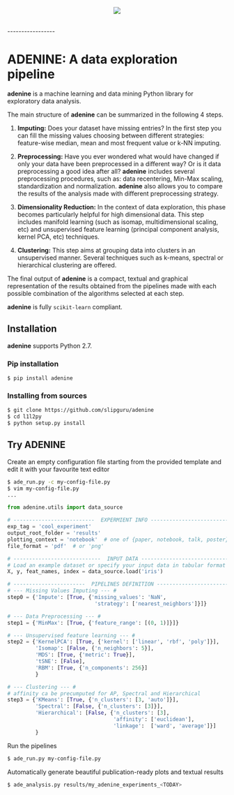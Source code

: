 <p align="center">
  <img src="http://www.slipguru.unige.it/Software/adenine/_static/ade_logo_bitmap.png"><br><br>
</p>
-----------------

# ADENINE: A data exploration pipeline

**adenine** is a machine learning and data mining Python library for exploratory data analysis.

The main structure of **adenine** can be summarized in the following 4 steps.

1. **Imputing:** Does your dataset have missing entries? In the first step you can fill the missing values choosing between different strategies: feature-wise median, mean and most frequent value or k-NN imputing.

2. **Preprocessing:** Have you ever wondered what would have changed if only your data have been preprocessed in a different way? Or is it data preprocessing a good idea after all? **adenine** includes several preprocessing procedures, such as: data recentering, Min-Max scaling, standardization and normalization. **adenine** also allows you to compare the results of the analysis made with different preprocessing strategy.

3. **Dimensionality Reduction:** In the context of data exploration, this phase becomes particularly helpful for high dimensional data. This step includes manifold learning (such as isomap, multidimensional scaling, etc) and unsupervised feature learning (principal component analysis, kernel PCA, etc) techniques.

4. **Clustering:** This step aims at grouping data into clusters in an unsupervised manner. Several techniques such as k-means, spectral or hierarchical clustering are offered.

The final output of **adenine** is a compact, textual and graphical representation of the results obtained from the pipelines made with each possible combination of the algorithms selected at each step.

**adenine** is fully `scikit-learn` compliant.

## Installation

**adenine** supports Python 2.7.

### Pip installation
`$ pip install adenine`

### Installing from sources
```bash
$ git clone https://github.com/slipguru/adenine
$ cd l1l2py
$ python setup.py install
```

## Try ADENINE
Create an empty configuration file starting from the provided template and edit it with your favourite text editor
```bash
$ ade_run.py -c my-config-file.py
$ vim my-config-file.py
...
```
```python
from adenine.utils import data_source

# --------------------------  EXPERMIENT INFO ------------------------- #
exp_tag = 'cool_experiment'
output_root_folder = 'results'
plotting_context = 'notebook'  # one of {paper, notebook, talk, poster}
file_format = 'pdf'  # or 'png'

# ----------------------------  INPUT DATA ---------------------------- #
# Load an example dataset or specify your input data in tabular format
X, y, feat_names, index = data_source.load('iris')

# -----------------------  PIPELINES DEFINITION ------------------------ #
# --- Missing Values Imputing --- #
step0 = {'Impute': [True, {'missing_values': 'NaN',
                            'strategy': ['nearest_neighbors']}]}

# --- Data Preprocessing --- #
step1 = {'MinMax': [True, {'feature_range': [(0, 1)]}]}

# --- Unsupervised feature learning --- #
step2 = {'KernelPCA': [True, {'kernel': ['linear', 'rbf', 'poly']}],
         'Isomap': [False, {'n_neighbors': 5}],
         'MDS': [True, {'metric': True}],
         'tSNE': [False],
         'RBM': [True, {'n_components': 256}]
         }

# --- Clustering --- #
# affinity ca be precumputed for AP, Spectral and Hierarchical
step3 = {'KMeans': [True, {'n_clusters': [3, 'auto']}],
         'Spectral': [False, {'n_clusters': [3]}],
         'Hierarchical': [False, {'n_clusters': [3],
                                  'affinity': ['euclidean'],
                                  'linkage':  ['ward', 'average']}]
         }
```
Run the pipelines
```bash
$ ade_run.py my-config-file.py
```
Automatically generate beautiful publication-ready plots and textual results
```bash
$ ade_analysis.py results/my_adenine_experiments_<TODAY>
```
